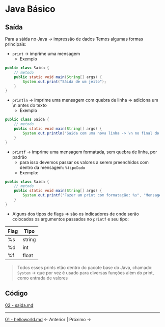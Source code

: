 # Java Básico

## Saída
Para a sáida no Java -> impressão de dados
Temos algumas formas principais:
- `print`   -> imprime uma mensagem
  - Exemplo
```java
public class Saida {
    // metodo
    public static void main(String[] args) {
        System.out.print("Sáida de um jeito");
    }
}
```

- `println` -> imprime uma mensagem com quebra de linha => adiciona um \n antes do texto
  - Exemplo
```java
public class Saida {
    // metodo
    public static void main(String[] args) {
        System.out.println("Saida com uma nova linha -> \n no final do texto o que gera uma quebra de linha");
    }
}
```

- `printf`  -> imprime uma mensagem formatada, sem quebra de linha, por padrão
  - para isso devemos passar os valores a serem preenchidos com dentro da mensagem: `%tipoDado`
  - Exemplo:
```java
public class Saida {
    // metodo
    public static void main(String[] args) {
        System.out.printf("Fazer um print com formatação: %s", "Mensagem a ser incluida");
    }
}
```
- Alguns dos tipos de flags => são os indicadores de onde serão colocados os argumentos passados no `printf` e seu tipo:

| Flag | Tipo   |
|------|--------|
| %s   | string |
| %d   | int    |
| %f   | float  |



> Todos esses prints etão dentro do pacote base do Java, chamado: `System` -> que por vez é usado para diversas funções além do print, como entrada de valores


## Código
[02 - saida.md](02%20-%20saida.md)

---

[01 - helloworld.md](01%20-%20helloworld.md) <- Anterior | Próximo -> 